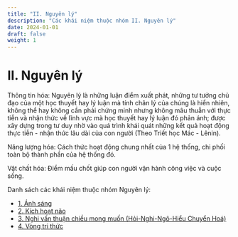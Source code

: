 ```yaml
---
title: "II. Nguyên lý"
description: "Các khái niệm thuộc nhóm II. Nguyên lý"
date: 2024-01-01
draft: false
weight: 1
---
```


# II. Nguyên lý

Thông tin hóa: 
Nguyên lý là những luận điểm xuất phát, những tư tưởng chủ đạo của một học thuyết hay lý luận mà tính chân lý của chúng là hiển nhiên, không thể hay không cần phải chứng minh nhưng không mâu thuẫn với thực tiễn và nhận thức về lĩnh vực mà học thuyết hay lý luận đó phản ánh; được xây dựng trong tư duy nhờ vào quá trình khái quát những kết quả hoạt động thực tiễn - nhận thức lâu dài của con người (Theo Triết học Mác - Lênin).

Năng lượng hóa: 
Cách thức hoạt động chung nhất của 1 hệ thống, chi phối toàn bộ thành phần của hệ thống đó.

Vật chất hóa: 
Điểm mấu chốt giúp con người vận hành công việc và cuộc sống.

Danh sách các khái niệm thuộc nhóm Nguyên lý:

- [1. Ánh sáng](ánh-sáng)
- [2. Kích hoạt não](kích-hoạt-não)
- [3. Nghi vấn thuận chiều mong muốn (Hỏi-Nghi-Ngô-Hiểu Chuyển Hoá)](nghi-vấn-thuận-chiều-mong-muốn-hỏi-nghi-ngô-hiểu-chuyển-hoá)
- [4. Vòng tri thức](vòng-tri-thức)
